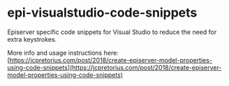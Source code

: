 # epi-visualstudio-code-snippets
Episerver specific code snippets for Visual Studio to reduce the need for extra keystrokes.

More info and usage instructions here:
[https://jcpretorius.com/post/2018/create-episerver-model-properties-using-code-snippets](https://jcpretorius.com/post/2018/create-episerver-model-properties-using-code-snippets)
